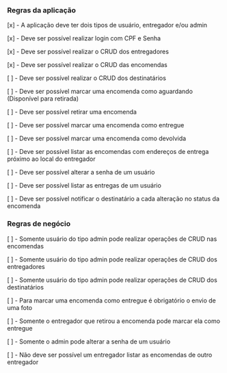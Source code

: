 ### Regras da aplicação

[x] - A aplicação deve ter dois tipos de usuário, entregador e/ou admin

[x] - Deve ser possível realizar login com CPF e Senha

[x] - Deve ser possível realizar o CRUD dos entregadores

[x] - Deve ser possível realizar o CRUD das encomendas

[ ] - Deve ser possível realizar o CRUD dos destinatários

[ ] - Deve ser possível marcar uma encomenda como aguardando (Disponível para retirada)

[ ] - Deve ser possível retirar uma encomenda

[ ] - Deve ser possível marcar uma encomenda como entregue

[ ] - Deve ser possível marcar uma encomenda como devolvida

[ ] - Deve ser possível listar as encomendas com endereços de entrega próximo ao local do entregador

[ ] - Deve ser possível alterar a senha de um usuário

[ ] - Deve ser possível listar as entregas de um usuário

[ ] - Deve ser possível notificar o destinatário a cada alteração no status da encomenda

### Regras de negócio


[ ] - Somente usuário do tipo admin pode realizar operações de CRUD nas encomendas

[ ] - Somente usuário do tipo admin pode realizar operações de CRUD dos entregadores

[ ] - Somente usuário do tipo admin pode realizar operações de CRUD dos destinatários

[ ] - Para marcar uma encomenda como entregue é obrigatório o envio de uma foto

[ ] - Somente o entregador que retirou a encomenda pode marcar ela como entregue

[ ] - Somente o admin pode alterar a senha de um usuário

[ ] - Não deve ser possível um entregador listar as encomendas de outro entregador